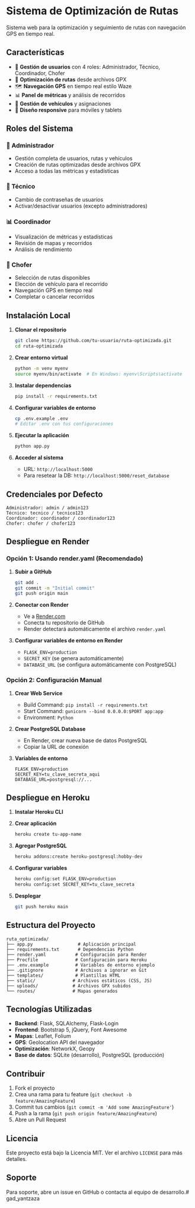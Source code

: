 # Sistema de Optimización de Rutas

Sistema web para la optimización y seguimiento de rutas con navegación GPS en tiempo real.

## Características

- 🚗 **Gestión de usuarios** con 4 roles: Administrador, Técnico, Coordinador, Chofer
- 📍 **Optimización de rutas** desde archivos GPX
- 🗺️ **Navegación GPS** en tiempo real estilo Waze
- 📊 **Panel de métricas** y análisis de recorridos
- 🚛 **Gestión de vehículos** y asignaciones
- 📱 **Diseño responsive** para móviles y tablets

## Roles del Sistema

### 👑 Administrador
- Gestión completa de usuarios, rutas y vehículos
- Creación de rutas optimizadas desde archivos GPX
- Acceso a todas las métricas y estadísticas

### 🔧 Técnico
- Cambio de contraseñas de usuarios
- Activar/desactivar usuarios (excepto administradores)

### 📊 Coordinador
- Visualización de métricas y estadísticas
- Revisión de mapas y recorridos
- Análisis de rendimiento

### 🚗 Chofer
- Selección de rutas disponibles
- Elección de vehículo para el recorrido
- Navegación GPS en tiempo real
- Completar o cancelar recorridos

## Instalación Local

1. **Clonar el repositorio**
   ```bash
   git clone https://github.com/tu-usuario/ruta-optimizada.git
   cd ruta-optimizada
   ```

2. **Crear entorno virtual**
   ```bash
   python -m venv myenv
   source myenv/bin/activate  # En Windows: myenv\Scripts\activate
   ```

3. **Instalar dependencias**
   ```bash
   pip install -r requirements.txt
   ```

4. **Configurar variables de entorno**
   ```bash
   cp .env.example .env
   # Editar .env con tus configuraciones
   ```

5. **Ejecutar la aplicación**
   ```bash
   python app.py
   ```

6. **Acceder al sistema**
   - URL: `http://localhost:5000`
   - Para resetear la DB: `http://localhost:5000/reset_database`

## Credenciales por Defecto

```
Administrador: admin / admin123
Técnico: tecnico / tecnico123
Coordinador: coordinador / coordinador123
Chofer: chofer / chofer123
```

## Despliegue en Render

### Opción 1: Usando render.yaml (Recomendado)

1. **Subir a GitHub**
   ```bash
   git add .
   git commit -m "Initial commit"
   git push origin main
   ```

2. **Conectar con Render**
   - Ve a [Render.com](https://render.com)
   - Conecta tu repositorio de GitHub
   - Render detectará automáticamente el archivo `render.yaml`

3. **Configurar variables de entorno en Render**
   - `FLASK_ENV=production`
   - `SECRET_KEY` (se genera automáticamente)
   - `DATABASE_URL` (se configura automáticamente con PostgreSQL)

### Opción 2: Configuración Manual

1. **Crear Web Service**
   - Build Command: `pip install -r requirements.txt`
   - Start Command: `gunicorn --bind 0.0.0.0:$PORT app:app`
   - Environment: `Python`

2. **Crear PostgreSQL Database**
   - En Render, crear nueva base de datos PostgreSQL
   - Copiar la URL de conexión

3. **Variables de entorno**
   ```
   FLASK_ENV=production
   SECRET_KEY=tu_clave_secreta_aqui
   DATABASE_URL=postgresql://...
   ```

## Despliegue en Heroku

1. **Instalar Heroku CLI**

2. **Crear aplicación**
   ```bash
   heroku create tu-app-name
   ```

3. **Agregar PostgreSQL**
   ```bash
   heroku addons:create heroku-postgresql:hobby-dev
   ```

4. **Configurar variables**
   ```bash
   heroku config:set FLASK_ENV=production
   heroku config:set SECRET_KEY=tu_clave_secreta
   ```

5. **Desplegar**
   ```bash
   git push heroku main
   ```

## Estructura del Proyecto

```
ruta_optimizada/
├── app.py                 # Aplicación principal
├── requirements.txt       # Dependencias Python
├── render.yaml           # Configuración para Render
├── Procfile              # Configuración para Heroku
├── .env.example          # Variables de entorno ejemplo
├── .gitignore            # Archivos a ignorar en Git
├── templates/            # Plantillas HTML
├── static/              # Archivos estáticos (CSS, JS)
├── uploads/             # Archivos GPX subidos
└── routes/              # Mapas generados
```

## Tecnologías Utilizadas

- **Backend**: Flask, SQLAlchemy, Flask-Login
- **Frontend**: Bootstrap 5, jQuery, Font Awesome
- **Mapas**: Leaflet, Folium
- **GPS**: Geolocation API del navegador
- **Optimización**: NetworkX, Geopy
- **Base de datos**: SQLite (desarrollo), PostgreSQL (producción)

## Contribuir

1. Fork el proyecto
2. Crea una rama para tu feature (`git checkout -b feature/AmazingFeature`)
3. Commit tus cambios (`git commit -m 'Add some AmazingFeature'`)
4. Push a la rama (`git push origin feature/AmazingFeature`)
5. Abre un Pull Request

## Licencia

Este proyecto está bajo la Licencia MIT. Ver el archivo `LICENSE` para más detalles.

## Soporte

Para soporte, abre un issue en GitHub o contacta al equipo de desarrollo.# gad_yantzaza

